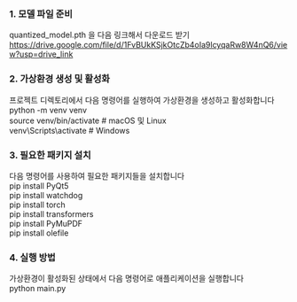 ### 1. 모델 파일 준비
quantized_model.pth 을 다음 링크해서 다운로드 받기 <br>
https://drive.google.com/file/d/1FvBUkKSjkOtcZb4oIa9lcyqaRw8W4nQ6/view?usp=drive_link

### 2. 가상환경 생성 및 활성화
프로젝트 디렉토리에서 다음 명령어를 실행하여 가상환경을 생성하고 활성화합니다<br>
python -m venv venv <br>
source venv/bin/activate  # macOS 및 Linux <br>
venv\Scripts\activate  # Windows <br>

### 3. 필요한 패키지 설치
다음 명령어를 사용하여 필요한 패키지들을 설치합니다 <br>
pip install PyQt5 <br>
pip install watchdog <br>
pip install torch <br>
pip install transformers <br>
pip install PyMuPDF <br>
pip install olefile <br>

### 4. 실행 방법
가상환경이 활성화된 상태에서 다음 명령어로 애플리케이션을 실행합니다 <br>
python main.py
